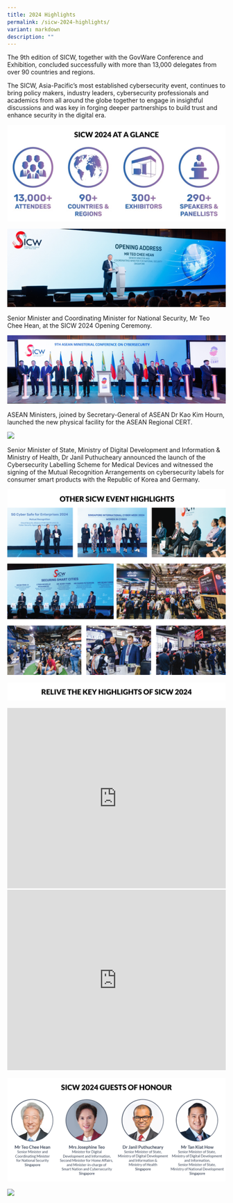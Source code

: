 ```yaml
---
title: 2024 Highlights
permalink: /sicw-2024-highlights/
variant: markdown
description: ""
---
```

The 9th edition of SICW, together with the GovWare Conference and Exhibition, concluded successfully with more than 13,000 delegates from over 90 countries and regions.

The SICW, Asia-Pacific’s most established cybersecurity event, continues to bring policy makers, industry leaders, cybersecurity professionals and academics from all around the globe together to engage in insightful discussions and was key in forging deeper partnerships to build trust and enhance security in the digital era.

![](/images/2024%20highlights/2024_highlights_stats.png)

![](/images/2024%20highlights/2024_highlights_1_cropped.jpg)
	
Senior Minister and Coordinating Minister for National Security, Mr Teo Chee Hean, at the SICW 2024 Opening Ceremony.

![](/images/2024%20highlights/2024_highlights_2.jpg)

ASEAN Ministers, joined by Secretary-General of ASEAN Dr Kao Kim Hourn, launched the new physical facility for the ASEAN Regional CERT.

![](/images/2024%20highlights/2024_highlights_MRA_signing.png)

Senior Minister of State, Ministry of Digital Development and Information &amp; Ministry of Health, Dr Janil Puthucheary announced the launch of the Cybersecurity Labelling Scheme for Medical Devices and witnessed the signing of the Mutual Recognition Arrangements on cybersecurity labels for consumer smart products with the Republic of Korea and Germany.

![](/images/2024%20highlights/2024_highlights_collage_new.png)

![](/images/2024%20highlights/2024_highlights_key_highlights.png)
<iframe allowfullscreen="" allow="accelerometer; autoplay; clipboard-write; encrypted-media; gyroscope; picture-in-picture; web-share" frameborder="0" title="YouTube video player" src="https://www.youtube.com/embed/uQY8cgmmCF8?si=1SddTXoSVNaU6Y2E" height="415" width="100%"></iframe>
<br>
<iframe allowfullscreen="" allow="accelerometer; autoplay; clipboard-write; encrypted-media; gyroscope; picture-in-picture; web-share" frameborder="0" title="YouTube video player" src="https://www.youtube.com/embed/qzeSqFBSVco?si=h7lfuvdeG94tAR7e" height="415" width="100%"></iframe>


![](/images/2024%20highlights/2024_highlights_GOHs.png)

![](/images/2024%20highlights/2024_highlights_distinguished_guests_and_speakers.png)